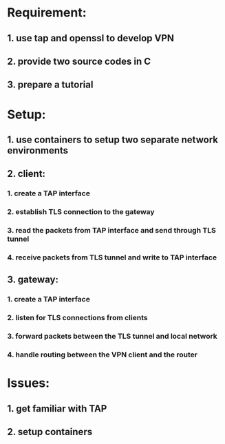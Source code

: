# Requirement:
## 1. use tap and openssl to develop VPN
## 2. provide two source codes in C
## 3. prepare a tutorial

# Setup:
## 1. use containers to setup two separate network environments
## 2. client:
### 1. create a TAP interface
### 2. establish TLS connection to the gateway
### 3. read the packets from TAP interface and send through TLS tunnel
### 4. receive packets from TLS tunnel and write to TAP interface
## 3. gateway:
### 1. create a TAP interface
### 2. listen for TLS connections from clients
### 3. forward packets between the TLS tunnel and local network
### 4. handle routing between the VPN client and the router

# Issues:
## 1. get familiar with TAP
## 2. setup containers